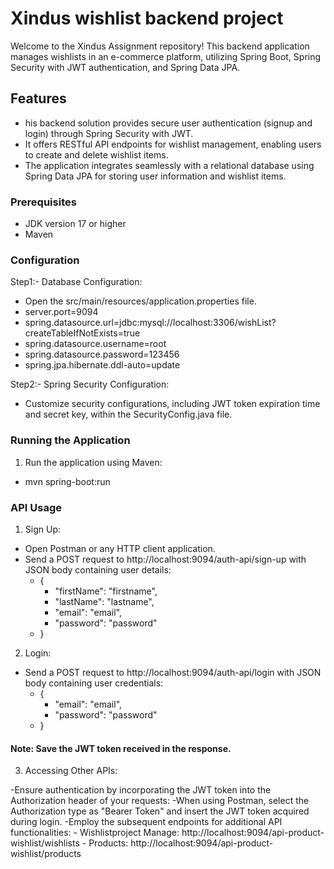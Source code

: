 # Xindus wishlist backend project
Welcome to the Xindus Assignment repository! This backend application manages wishlists in an e-commerce platform, utilizing Spring Boot, Spring Security with JWT authentication, and Spring Data JPA.
## Features
- his backend solution provides secure user authentication (signup and login) through Spring Security with JWT.
- It offers RESTful API endpoints for wishlist management, enabling users to create and delete wishlist items. 
- The application integrates seamlessly with a relational database using Spring Data JPA for storing user information and wishlist items.


### Prerequisites
- JDK version 17 or higher
- Maven

### Configuration
Step1:- Database Configuration:
- Open the src/main/resources/application.properties file.
- server.port=9094
- spring.datasource.url=jdbc:mysql://localhost:3306/wishList?createTableIfNotExists=true
- spring.datasource.username=root
- spring.datasource.password=123456
- spring.jpa.hibernate.ddl-auto=update


Step2:- Spring Security Configuration:
- Customize security configurations, including JWT token expiration time and secret key, within the SecurityConfig.java file.

### Running the Application
1. Run the application using Maven:
- mvn spring-boot:run



### API Usage
1. Sign Up:
- Open Postman or any HTTP client application.
- Send a POST request to http://localhost:9094/auth-api/sign-up with JSON body containing user details:
  - {
    - "firstName": "firstname",
    - "lastName": "lastname",
    - "email": "email",
    - "password": "password"
  - }

2. Login:
- Send a POST request to http://localhost:9094/auth-api/login with JSON body containing user credentials:
  - {
    - "email": "email",
    - "password": "password"
   - }

#### Note: Save the JWT token received in the response.

3. Accessing Other APIs:

-Ensure authentication by incorporating the JWT token into the Authorization header of your requests:
-When using Postman, select the Authorization type as "Bearer Token" and insert the JWT token acquired during login.
-Employ the subsequent endpoints for additional API functionalities:
     - Wishlistproject Manage: http://localhost:9094/api-product-wishlist/wishlists
     - Products: http://localhost:9094/api-product-wishlist/products

